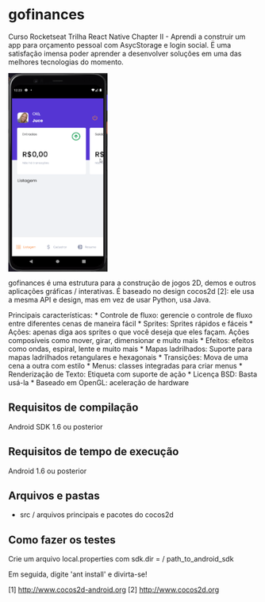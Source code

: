 # gofinances
Curso Rocketseat Trilha React Native Chapter II - Aprendi a construir um app para orçamento pessoal com AsycStorage e login social.
Ë uma satisfação imensa poder aprender a desenvolver soluções em uma das melhores tecnologias do momento.

<a href="url"><img src="https://github.com/jucebrasil/gofinances/blob/master/Video-sexta-feira%2C%203%20de%20setembro%20de%202021%201.gif" align="center" height="400" width="200" ></a>

gofinances é uma estrutura para a construção de jogos 2D, demos e outros
aplicações gráficas / interativas. É baseado no design cocos2d [2]:
ele usa a mesma API e design, mas em vez de usar Python, usa Java.


Principais características:
    * Controle de fluxo: gerencie o controle de fluxo entre diferentes cenas de maneira fácil
    * Sprites: Sprites rápidos e fáceis
    * Ações: apenas diga aos sprites o que você deseja que eles façam. Ações composíveis como mover, girar, dimensionar e muito mais
    * Efeitos: efeitos como ondas, espiral, lente e muito mais
    * Mapas ladrilhados: Suporte para mapas ladrilhados retangulares e hexagonais
    * Transições: Mova de uma cena a outra com estilo
    * Menus: classes integradas para criar menus
    * Renderização de Texto: Etiqueta com suporte de ação
    * Licença BSD: Basta usá-la
    * Baseado em OpenGL: aceleração de hardware


Requisitos de compilação
------------------

Android SDK 1.6 ou posterior


Requisitos de tempo de execução
--------------------

Android 1.6 ou posterior


Arquivos e pastas
-----------------

  * src /
     arquivos principais e pacotes do cocos2d


Como fazer os testes
--------------------

Crie um arquivo local.properties com sdk.dir = / path_to_android_sdk

Em seguida, digite 'ant install' e divirta-se!


[1] http://www.cocos2d-android.org 
[2] http://www.cocos2d.org


